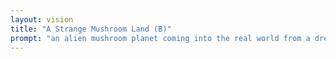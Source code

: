 ```yaml
---
layout: vision
title: "A Strange Mushroom Land (B)"
prompt: "an alien mushroom planet coming into the real world from a dream"
---
```

